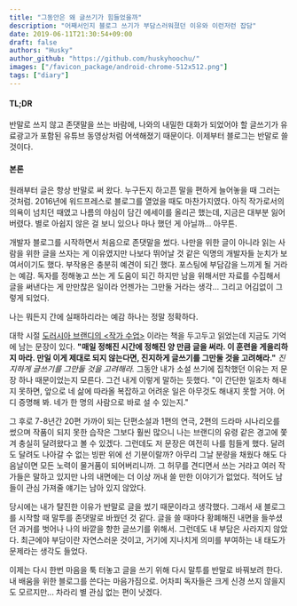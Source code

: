 ```yaml
---
title: "그동안은 왜 글쓰기가 힘들었을까"
description: "어째서인지 블로그 쓰기가 부담스러워졌던 이유와 이런저런 잡담"
date: 2019-06-11T21:30:54+09:00
draft: false
authors: "Husky"
author_github: "https://github.com/huskyhoochu/"
images: ["/favicon_package/android-chrome-512x512.png"]
tags: ["diary"]
---
```


#### TL;DR

반말로 쓰지 않고 존댓말을 쓰는 바람에, 나와의 내밀한 대화가 되었어야 할 글쓰기가 유료광고가 포함된 유튜브 동영상처럼 어색해졌기 때문이다. 이제부터 블로그는 반말로 쓸 것이다.

#### 본론

원래부터 글은 항상 반말로 써 왔다. 누구든지 하고픈 말을 편하게 늘어놓을 때 그러는 것처럼. 2016년에 워드프레스로 블로그를 열었을 때도 마찬가지였다. 아직 작가로서의 의욕이 넘치던 때였고 나름의 야심이 담긴 에세이를 올리곤 했는데, 지금은 대부분 잃어버렸다. 별로 아쉽지 않은 걸 보니 있으나 마나 했던 게 아닐까... 아무튼.

개발자 블로그를 시작하면서 처음으로 존댓말을 썼다. 나만을 위한 글이 아니라 읽는 사람을 위한 글을 쓰자는 게 이유였지만 나보다 뛰어날 것 같은 익명의 개발자들 눈치가 보여서이기도 했다. 부작용은 충분히 예견이 되긴 했다. 포스팅에 부담감을 느끼게 될 거라는 예감. 독자를 정해놓고 쓰는 게 도움이 되긴 하지만 남을 위해서만 자료를 수집해서 글을 써낸다는 게 만만찮은 일이라 언젠가는 그만둘 거라는 생각... 그리고 어김없이 그렇게 되었다.

나는 뭐든지 간에 실패하리라는 예감 하나는 정말 정확하다.

대학 시절 <a href="http://www.yes24.com/Product/Goods/57923817" target="_blank" rel="noopener noreferrer">도러시아 브랜디의 <작가 수업></a> 이라는 책을 두고두고 읽었는데 지금도 기억에 남는 문장이 있다. **"매일 정해진 시간에 정해진 양 만큼 글을 써라. 이 훈련을 게을리하지 마라. 만일 이게 제대로 되지 않는다면, 진지하게 글쓰기를 그만둘 것을 고려해라."** *진지하게 글쓰기를 그만둘 것을 고려해라.* 그동안 내가 소설 쓰기에 집착했던 이유는 저 문장 하나 때문이었는지 모른다. 그건 내게 이렇게 말하는 듯했다. "이 간단한 일조차 해내지 못하면, 앞으로 네 삶에 따라올 복잡하고 어려운 일은 아무것도 해내지 못할 거야. 어디 증명해 봐. 네가 한 명의 사람으로 바로 설 수 있는지." 

그 후로 7-8년간 20편 가까이 되는 단편소설과 1편의 연극, 2편의 드라마 시나리오를 썼으며 작품이 되지 못한 습작은 그보다 훨씬 많으니 나는 브랜디의 유령 같은 경고에 쫓겨 충실히 달려왔다고 볼 수 있겠다. 그런데도 저 문장은 여전히 나를 힘들게 했다. 달려도 달려도 나아갈 수 없는 빙판 위에 선 기분이랄까? 아무리 그날 분량을 채웠다 해도 다음날이면 모든 노력이 물거품이 되어버리니까. 그 허무를 견디면서 쓰는 거라고 여러 작가들은 말하고 있지만 나의 내면에는 더 이상 꺼내 쓸 만한 이야기가 없었다. 적어도 남들이 관심 가져줄 얘기는 남아 있지 않았다.

당시에는 내가 탈진한 이유가 반말로 글을 썼기 때문이라고 생각했다. 그래서 새 블로그를 시작할 때 말투를 존댓말로 바꿨던 것 같다. 글을 쓸 때마다 황폐해진 내면을 들쑤셨던 과거를 벗어나 나의 바깥을 향한 글쓰기를 위해서. 그런데도 내 부담은 사라지지 않았다. 최근에야 부담이란 자연스러운 것이고, 거기에 지나치게 의미를 부여하는 내 태도가 문제라는 생각도 들었다.

이제는 다시 한번 마음을 툭 터놓고 글을 쓰기 위해 다시 말투를 반말로 바꿔보려 한다. 내 배움을 위한 블로그를 쓴다는 마음가짐으로. 어차피 독자들은 크게 신경 쓰지 않을지도 모르지만... 차라리 별 관심 없는 편이 낫겠다.
